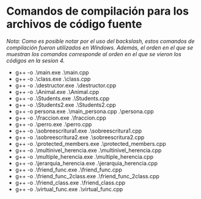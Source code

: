 # Comandos de compilación para los archivos de código fuente

*Nota: Como es posible notar por el uso del backslash, estos comandos de compilación fueron utilizados en Windows. Además, el orden en el que se muestran los comandos corresponde al orden en el que se vieron los códigos en la sesion 4.*

* g++ -o .\main.exe .\main.cpp
* g++ -o .\class.exe .\class.cpp
* g++ -o .\destructor.exe .\destructor.cpp
* g++ -o .\Animal.exe .\Animal.cpp
* g++ -o .\Students.exe .\Students.cpp
* g++ -o .\Students2.exe .\Students2.cpp
* g++ -o persona.exe .\main_persona.cpp .\persona.cpp
* g++ -o .\fraccion.exe .\fraccion.cpp
* g++ -o .\perro.exe .\perro.cpp
* g++ -o .\sobreescritura1.exe .\sobreescritura1.cpp	
* g++ -o .\sobreescritura2.exe .\sobreescritura2.cpp
* g++ -o .\protected_members.exe .\protected_members.cpp
* g++ -o .\multinivel_herencia.exe .\multinivel_herencia.cpp
* g++ -o .\multiple_herencia.exe .\multiple_herencia.cpp
* g++ -o .\jerarquia_herencia.exe .\jerarquia_herencia.cpp
* g++ -o .\friend_func.exe .\friend_func.cpp
* g++ -o .\friend_func_2class.exe .\friend_func_2class.cpp
* g++ -o .\friend_class.exe .\friend_class.cpp
* g++ -o .\virtual_func.exe .\virtual_func.cpp
